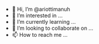 - 👋 Hi, I’m @ariottimanuh
- 👀 I’m interested in ...
- 🌱 I’m currently learning ...
- 💞️ I’m looking to collaborate on ...
- 📫 How to reach me ...

<!---
ariottimanuh/ariottimanuh is a ✨ special ✨ repository because its `README.md` (this file) appears on your GitHub profile.
You can click the Preview link to take a look at your changes.
--->
